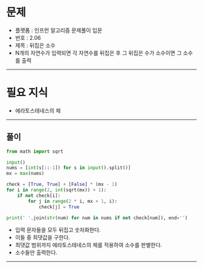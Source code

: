 # 문제
- 플랫폼 : 인프런 알고리즘 문제풀이 입문
- 번호 : 2.06
- 제목 : 뒤집은 소수
- N개의 자연수가 입력되면 각 자연수를 뒤집은 후 그 뒤집은 수가 소수이면 그 소수를 출력

---

# 필요 지식
- 에라토스테네스의 체

---

## 풀이
```python
from math import sqrt

input()
nums = [int(s[::-1]) for s in input().split()]
mx = max(nums)

check = [True, True] + [False] * (mx - 1)
for i in range(2, int(sqrt(mx)) + 1):
    if not check[i]:
        for j in range(2 * i, mx + 1, i):
            check[j] = True

print(' '.join(str(num) for num in nums if not check[num]), end='')
```
- 입력 문자들을 모두 뒤집고 숫자화한다.
- 이들 중 최댓값을 구한다.
- 최댓값 범위까지 에라토스테네스의 체를 적용하여 소수를 판별한다.
- 소수들만 출력한다.

---
